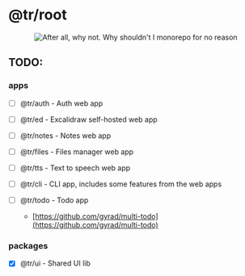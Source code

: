 # @tr/root

<p align="center">
   <picture>
      <img alt="After all, why not. Why shouldn't I monorepo for no reason" src="https://github.com/asobirov/the-repo/assets/48186272/aaf8f63f-2ce3-4fb6-ac12-f843d41e98cf" />
   </picture>
</p>

## TODO:

### apps
- [ ] @tr/auth - Auth web app
- [ ] @tr/ed - Excalidraw self-hosted web app
- [ ] @tr/notes - Notes web app
- [ ] @tr/files - Files manager web app
- [ ] @tr/tts - Text to speech web app
- [ ] @tr/cli - CLI app, includes some features from the web apps

- [ ] @tr/todo - Todo app

   - [https://github.com/gyrad/multi-todo](https://github.com/gyrad/multi-todo)

### packages
- [x] @tr/ui - Shared UI lib
      

